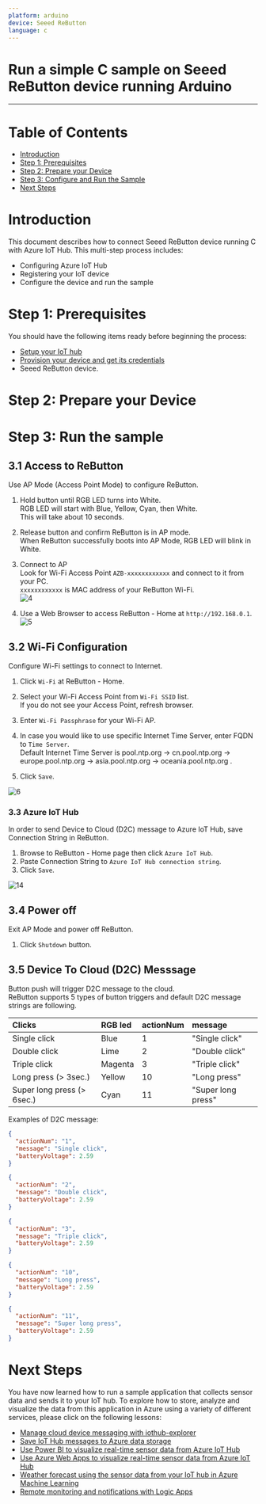 ```yaml
---
platform: arduino
device: Seeed ReButton
language: c
---
```


Run a simple C sample on Seeed ReButton device running Arduino
===
---

# Table of Contents

-   [Introduction](#Introduction)
-   [Step 1: Prerequisites](#Prerequisites)
-   [Step 2: Prepare your Device](#PrepareDevice)
-   [Step 3: Configure and Run the Sample](#Run)
-   [Next Steps](#NextSteps)

<a name="Introduction"></a>
# Introduction

This document describes how to connect Seeed ReButton device running C with Azure IoT Hub. This multi-step process includes:
-   Configuring Azure IoT Hub
-   Registering your IoT device
-   Configure the device and run the sample

<a name="Prerequisites"></a>
# Step 1: Prerequisites

You should have the following items ready before beginning the process:

-   [Setup your IoT hub][lnk-setup-iot-hub]
-   [Provision your device and get its credentials][lnk-manage-iot-hub]
-   Seeed ReButton device.

<a name="PrepareDevice"></a>
# Step 2: Prepare your Device

<a name="Run"></a>
# Step 3: Run the sample

## 3.1 Access to ReButton

Use AP Mode (Access Point Mode) to configure ReButton.

1. Hold button until RGB LED turns into White.  
  RGB LED will start with Blue, Yellow, Cyan, then White.  
  This will take about 10 seconds.

1. Release button and confirm ReButton is in AP mode.  
  When ReButton successfully boots into AP Mode, RGB LED will blink in White.

1. Connect to AP  
  Look for Wi-Fi Access Point `AZB-xxxxxxxxxxxx` and connect to it from your PC.  
  `xxxxxxxxxxxx` is MAC address of your ReButton Wi-Fi.  
  ![4](img/4.png)

1. Use a Web Browser to access ReButton - Home at `http://192.168.0.1`.  
  ![5](img/5.png)

## 3.2 Wi-Fi Configuration

Configure Wi-Fi settings to connect to Internet.

1. Click `Wi-Fi` at ReButton - Home.
1. Select your Wi-Fi Access Point from `Wi-Fi SSID` list.  
  If you do not see your Access Point, refresh browser.
1. Enter `Wi-Fi Passphrase` for your Wi-Fi AP.
1. In case you would like to use specific Internet Time Server, enter FQDN to `Time Server`.  
  Default Internet Time Server is pool.ntp.org -> cn.pool.ntp.org -> europe.pool.ntp.org -> asia.pool.ntp.org -> oceania.pool.ntp.org .

1. Click `Save`.

![6](img/6.png)

### 3.3 Azure IoT Hub

In order to send Device to Cloud (D2C) message to Azure IoT Hub, save Connection String in ReButton.

1. Browse to ReButton - Home page then click `Azure IoT Hub`.
1. Paste Connection String to `Azure IoT Hub connection string`.
1. Click `Save`.

![14](img/14.png)

## 3.4 Power off

Exit AP Mode and power off ReButton.

1. Click `Shutdown` button.

## 3.5 Device To Cloud (D2C) Messsage

Button push will trigger D2C message to the cloud.  
ReButton supports 5 types of button triggers and default D2C message strings are following.

|Clicks|RGB led|actionNum|message|
|:--|:--|:--|:--|
|Single click|Blue|1|"Single click"|
|Double click|Lime|2|"Double click"|
|Triple click|Magenta|3|"Triple click"|
|Long press (> 3sec.)|Yellow|10|"Long press"|
|Super long press (> 6sec.)|Cyan|11|"Super long press"|

Examples of D2C message:
```json
{
  "actionNum": "1",
  "message": "Single click",
  "batteryVoltage": 2.59
}

{
  "actionNum": "2",
  "message": "Double click",
  "batteryVoltage": 2.59
}

{
  "actionNum": "3",
  "message": "Triple click",
  "batteryVoltage": 2.59
}

{
  "actionNum": "10",
  "message": "Long press",
  "batteryVoltage": 2.59
}

{
  "actionNum": "11",
  "message": "Super long press",
  "batteryVoltage": 2.59
}
```

<a name="NextSteps"></a>
# Next Steps

You have now learned how to run a sample application that collects sensor data and sends it to your IoT hub. To explore how to store, analyze and visualize the data from this application in Azure using a variety of different services, please click on the following lessons:

-   [Manage cloud device messaging with iothub-explorer]
-   [Save IoT Hub messages to Azure data storage]
-   [Use Power BI to visualize real-time sensor data from Azure IoT Hub]
-   [Use Azure Web Apps to visualize real-time sensor data from Azure IoT Hub]
-   [Weather forecast using the sensor data from your IoT hub in Azure Machine Learning]
-   [Remote monitoring and notifications with Logic Apps]   

[Manage cloud device messaging with iothub-explorer]: https://docs.microsoft.com/en-us/azure/iot-hub/iot-hub-explorer-cloud-device-messaging
[Save IoT Hub messages to Azure data storage]: https://docs.microsoft.com/en-us/azure/iot-hub/iot-hub-store-data-in-azure-table-storage
[Use Power BI to visualize real-time sensor data from Azure IoT Hub]: https://docs.microsoft.com/en-us/azure/iot-hub/iot-hub-live-data-visualization-in-power-bi
[Use Azure Web Apps to visualize real-time sensor data from Azure IoT Hub]: https://docs.microsoft.com/en-us/azure/iot-hub/iot-hub-live-data-visualization-in-web-apps
[Weather forecast using the sensor data from your IoT hub in Azure Machine Learning]: https://docs.microsoft.com/en-us/azure/iot-hub/iot-hub-weather-forecast-machine-learning
[Remote monitoring and notifications with Logic Apps]: https://docs.microsoft.com/en-us/azure/iot-hub/iot-hub-monitoring-notifications-with-azure-logic-apps
[lnk-setup-iot-hub]: ../setup_iothub.md
[lnk-manage-iot-hub]: ../manage_iot_hub.md
